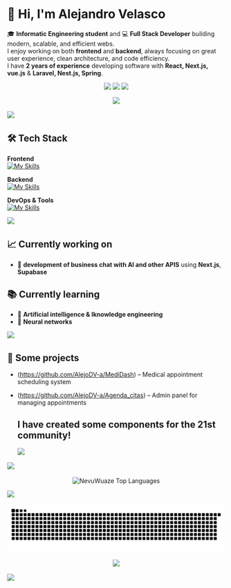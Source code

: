 # 👋 Hi, I'm Alejandro Velasco  

🎓 **Informatic Engineering student** and 💻 **Full Stack Developer**  building modern, scalable, and efficient webs.  
I enjoy working on both **frontend** and **backend**, always focusing on great user experience, clean architecture, and code efficiency.  
I have **2 years of experience** developing software with **React, Next.js, vue.js** &  **Laravel, Nest.js, Spring**.  
  <p align="center">
  <a href="https://dalexdev.online"><img src="https://img.shields.io/badge/🌐%20Portfolio-000000?style=for-the-badge&logo=vercel&logoColor=black" /></a>
  <a href="mailto:alejandrovdv489@gmail.com"><img src="https://img.shields.io/badge/📧%20Email-0E8AAA?style=for-the-badge&logo=gmail&logoColor=red" /></a>
  <a href="https://21st.dev/DalexDev/?ref=alejandro"><img src="https://img.shields.io/badge/%2021st-000000?style=for-the-badge&logo=vercel&logoColor=black" /></a>
</p>
<p align="center">
  <a href="https://github.com/DenverCoder1/readme-typing-svg">
    <img src="https://readme-typing-svg.herokuapp.com?font=Fira+Code&color=cyan&size=25&center=true&vCenter=true&width=600&height=100&lines=Full+Stack+Developer;Informatic+Engineering+Student">
  </a>
</p>

<img src="https://user-images.githubusercontent.com/73097560/115834477-dbab4500-a447-11eb-908a-139a6edaec5c.gif">

## 🛠️ Tech Stack  

 **Frontend**  
 [![My Skills](https://skillicons.dev/icons?i=js,ts,html,css,react,nextjs,angular,vue,tailwind,sass)](https://skillicons.dev)

**Backend**  
[![My Skills](https://skillicons.dev/icons?i=nodejs,express,java,php,python,laravel,fastapi,prisma,postgres,mysql,firebase,azure)](https://skillicons.dev)

**DevOps & Tools**  
[![My Skills](https://skillicons.dev/icons?i=docker,git,github,postman,tensorflow,grafana,aws)](https://skillicons.dev)



<img src="https://user-images.githubusercontent.com/73097560/115834477-dbab4500-a447-11eb-908a-139a6edaec5c.gif">

## 📈 Currently working on  
- 🤖 **development of business chat with AI and other APIS** using **Next.js**, **Supabase**  

<a src="https://user-images.githubusercontent.com/73097560/115834477-dbab4500-a447-11eb-908a-139a6edaec5c.gif"> <a/> 

## 📚 Currently learning  
- 🧩 **Artificial intelligence & Iknowledge engineering**  
- 🔗 **Neural networks**  

<img src="https://user-images.githubusercontent.com/73097560/115834477-dbab4500-a447-11eb-908a-139a6edaec5c.gif">

## 🧰 Some projects  

- (https://github.com/AlejoDV-a/MediDash) – Medical appointment scheduling system  
- (https://github.com/AlejoDV-a/Agenda_citas) – Admin panel for managing appointments

  ## I have created some components for the 21st community!
  <a href="https://21st.dev/DalexDev/?ref=alejandro"><img src="https://img.shields.io/badge/%2021st_DalexDev-000000?style=for-the-badge&logo=vercel&logoColor=black" /></a>

<img src="https://user-images.githubusercontent.com/73097560/115834477-dbab4500-a447-11eb-908a-139a6edaec5c.gif">

<p align="center" style="margin-top: 15px;">
  
<img src="https://github-readme-stats.vercel.app/api/top-langs?username=AlejandroVelascoDev&langs_count=1000000000000&show_icons=true&locale=en&layout=compact&theme=algolia&text_color=efefef&bg_color=24292e" width="30%" alt="NevuWuaze Top Languages">

</p>

<img src="https://user-images.githubusercontent.com/73097560/115834477-dbab4500-a447-11eb-908a-139a6edaec5c.gif">

<p align="center">
  <img src="https://github.com/StefanosSt/StefanosSt/blob/main/github-user-contribution.svg" alt="snake">
</p>
<p align="center">
  <img src="https://capsule-render.vercel.app/api?type=waving&color=0:000000,100:434343&height=120&section=footer"/>
</p>

<img src="https://user-images.githubusercontent.com/73097560/115834477-dbab4500-a447-11eb-908a-139a6edaec5c.gif">
